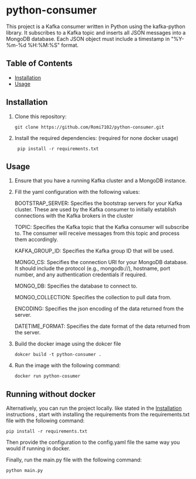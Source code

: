 # python-consumer
This project is a Kafka consumer written in Python using the kafka-python library. It subscribes to a Kafka topic and inserts all JSON messages into a MongoDB database. Each JSON object must include a timestamp in "%Y-%m-%d %H:%M:%S" format.

## Table of Contents
- [Installation](#installation)
- [Usage](#usage)

## Installation

1. Clone this repository:

    ```git clone https://github.com/Romi7102/python-consumer.git```

2. Install the required dependencies: (required for none docker usage)
    
    ``` pip install -r requirements.txt```


## Usage

1. Ensure that you have a running Kafka cluster and a MongoDB instance.

2. Fill the yaml configuration with the following values:
    
    BOOTSTRAP_SERVER: Specifies the bootstrap servers for your Kafka cluster. These are used by the Kafka consumer to initially establish connections with the Kafka brokers in the cluster

    TOPIC: Specifies the Kafka topic that the Kafka consumer will subscribe to. The consumer will receive messages from this topic and process them accordingly.

    KAFKA_GROUP_ID: Specifies the Kafka group ID that will be used.

    MONGO_CS: Specifies the connection URI for your MongoDB database. It should include the protocol (e.g., mongodb://), hostname, port number, and any authentication credentials if required.

    MONGO_DB: Specifies the database to connect to. 

    MONGO_COLLECTION: Specifies the collection to pull data from.

    ENCODING: Specifies the json encoding of the data returned from the server.

    DATETIME_FORMAT: Specifies the date format of the data returned from the server. 

3. Build the docker image using the dokcer file

    ```dokcer build -t python-consumer .```

4. Run the image with the following command:

   `docker run python-cosumer`


## Running without docker

Alternatively, you can run the project locally. like stated in the [Installation](#installation) instructions , start with installing the requirements from the requirements.txt file with the following command:

`pip install -r requirements.txt`

Then provide the configuration to the config.yaml file the same way you would if running in docker.

Finally, run the main.py file with the following command:

`python main.py`
